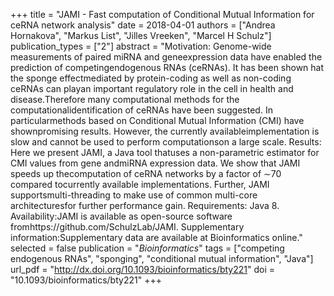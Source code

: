 +++
title = "JAMI - Fast computation of Conditional Mutual Information for ceRNA network analysis"
date = 2018-04-01
authors = ["Andrea Hornakova", "Markus List", "Jilles Vreeken", "Marcel H Schulz"]
publication_types = ["2"]
abstract = "Motivation: Genome-wide measurements of paired miRNA and geneexpression data have enabled the prediction of competingendogenous RNAs (ceRNAs). It has been shown hat the sponge effectmediated by protein-coding as well as non-coding ceRNAs can playan important regulatory role in the cell in health and disease.Therefore many computational methods for the computationalidentification of ceRNAs have been suggested. In particularmethods based on Conditional Mutual Information (CMI) have shownpromising results. However, the currently availableimplementation is slow and cannot be used to perform computationson a large scale. Results: Here we present JAMI, a Java tool thatuses a non-parametric estimator for CMI values from gene andmiRNA expression data. We show that JAMI speeds up thecomputation of ceRNA networks by a factor of ∼70 compared tocurrently available implementations. Further, JAMI supportsmulti-threading to make use of common multi-core architecturesfor further performance gain. Requirements: Java 8. Availability:JAMI is available as open-source software fromhttps://github.com/SchulzLab/JAMI. Supplementary information:Supplementary data are available at Bioinformatics online."
selected = false
publication = "*Bioinformatics*"
tags = ["competing endogenous RNAs", "sponging", "conditional mutual information", "Java"]
url_pdf = "http://dx.doi.org/10.1093/bioinformatics/bty221"
doi = "10.1093/bioinformatics/bty221"
+++

